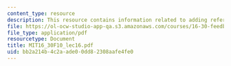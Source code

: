 ```yaml
---
content_type: resource
description: This resource contains information related to adding reference inputs.
file: https://ol-ocw-studio-app-qa.s3.amazonaws.com/courses/16-30-feedback-control-systems-fall-2010/bb2a214b4c2aade00dd82308aafe4fe0_MIT16_30F10_lec16.pdf
file_type: application/pdf
resourcetype: Document
title: MIT16_30F10_lec16.pdf
uid: bb2a214b-4c2a-ade0-0dd8-2308aafe4fe0
---
```

